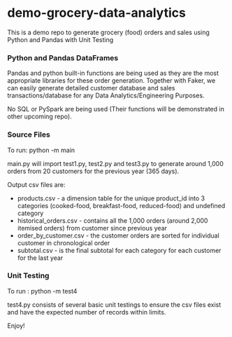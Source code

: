 # demo-grocery-data-analytics
This is a demo repo to generate grocery (food) orders and sales using Python and Pandas with Unit Testing

### Python and Pandas DataFrames

Pandas and python built-in functions are being used as they are the most appropriate libraries for these order generation. Together with Faker, we can easily generate detailed customer database and sales transactions/database for any Data Analytics/Engineering Purposes.

No SQL or PySpark are being used (Their functions will be demonstrated in other upcoming repo).

### Source Files
To run:
python -m main

main.py will import test1.py, test2.py and test3.py to generate around 1,000 orders from 20 customers 
for the previous year (365 days).

Output csv files are:
- products.csv - a dimension table for the unique product_id into 3 categories (cooked-food, breakfast-food, reduced-food) and undefined category
- historical_orders.csv - contains all the 1,000 orders (around 2,000 itemised orders) from customer since previous year
- order_by_customer.csv - the customer orders are sorted for individual customer in chronological order
- subtotal.csv - is the final subtotal for each category for each customer for the last year


### Unit Testing
To run :
python -m test4

test4.py consists of several basic unit testings to ensure the csv files exist and have the expected number of records within limits.

Enjoy!
